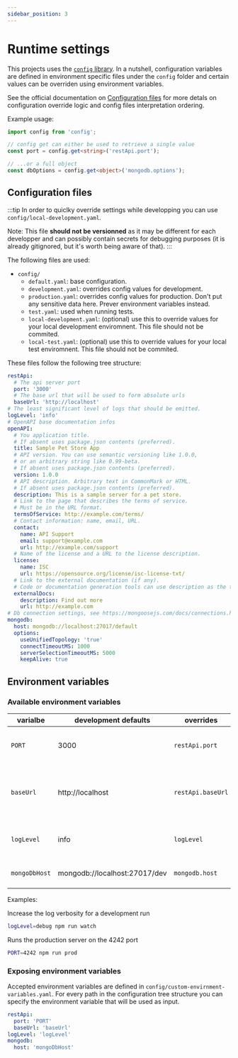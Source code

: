 ```yaml
---
sidebar_position: 3
---
```


# Runtime settings

This projects uses the [`config` library](https://www.npmjs.com/package/config). In a nutshell, configuration variables are defined in environment specific files under the `config` folder and certain values can be overriden using environment variables.

See the official documentation on [Configuration files](https://github.com/node-config/node-config/wiki/Configuration-Files) for more detals on configuration override logic and config files interpretation ordering.

Example usage:

```ts title="somecode.ts"
import config from 'config';

// config get can either be used to retrieve a single value
const port = config.get<string>('restApi.port');

// ...or a full object
const dbOptions = config.get<object>('mongodb.options');
```

## Configuration files

:::tip
In order to quiclky override settings while developping you can use `config/local-development.yaml`. 

Note: This file **should not be versionned** as it may be different for each developper and can possibly contain secrets for debugging purposes (it is already gitignored, but it's worth being aware of that).
:::

The following files are used:

- `config/`
  - `default.yaml`: base configuration.
  - `development.yaml`: overrides config values for development.
  - `production.yaml`: overrides config values for production. Don't put any sensitive data here. Prever environment variables instead.
  - `test.yaml`: used when running tests.
  - `local-development.yaml`: (optional) use this to override values for your local development enviromnent. This file should not be commited.
  - `local-test.yaml`: (optional) use this to override values for your local test enviromnent. This file should not be commited.

These files follow the following tree structure:

```yaml title="config/default.yaml"
restApi:
  # The api server port
  port: '3000'
  # The base url that will be used to form absolute urls
  baseUrl: 'http://localhost'
# The least significant level of logs that should be emitted.
logLevel: 'info'
# OpenAPI base documentation infos
openAPI:
  # You application title.
  # If absent uses package.json contents (preferred).
  title: Sample Pet Store App
  # API version. You can use semantic versioning like 1.0.0, 
  # or an arbitrary string like 0.99-beta.
  # If absent uses package.json contents (preferred).
  version: 1.0.0 
  # API description. Arbitrary text in CommonMark or HTML.
  # If absent uses package.json contents (preferred).
  description: This is a sample server for a pet store.
  # Link to the page that describes the terms of service.
  # Must be in the URL format.
  termsOfService: http://example.com/terms/
  # Contact information: name, email, URL.
  contact:
    name: API Support
    email: support@example.com
    url: http://example.com/support
  # Name of the license and a URL to the license description.
  license:
    name: ISC
    url: https://opensource.org/license/isc-license-txt/
  # Link to the external documentation (if any).
  # Code or documentation generation tools can use description as the text of the link. 
  externalDocs:
    description: Find out more
    url: http://example.com
# Db connection settings, see https://mongoosejs.com/docs/connections.html#options for more details.
mongodb:
  host: mongodb://localhost:27017/default
  options:
    useUnifiedTopology: 'true'
    connectTimeoutMS: 1000
    serverSelectionTimeoutMS: 5000
    keepAlive: true
```
## Environment variables

### Available environment variables

| varialbe | development defaults | overrides | description |
| --- | --- | --- | --- |
| `PORT` | 3000 | `restApi.port` | The port that the server will listen to. |
| `baseUrl` | http://localhost | `restApi.baseUrl` | Base url to be used when building absolute Urls` |
| `logLevel` | info | `logLevel` | Defines the [log level](https://github.com/winstonjs/winston#logging-levels) that will be emitted. |
| `mongoDbHost` | mongodb://localhost:27017/dev | `mongodb.host` | MongoDb connection string |

Examples:

Increase the log verbosity for a development run
```sh
logLevel=debug npm run watch
```

Runs the production server on the 4242 port
```sh
PORT=4242 npm run prod
```

### Exposing environment variables

Accepted environment variables are defined in `config/custom-envirnment-variables.yaml`. For every path in the configuration tree structure you can specify the environment variable that will be used as input.

```yaml  title="config/custom-envirnment-variables.yaml"
restApi:
  port: 'PORT'
  baseUrl: 'baseUrl'
logLevel: 'logLevel'
mongodb:
  host: 'mongoDbHost'
```